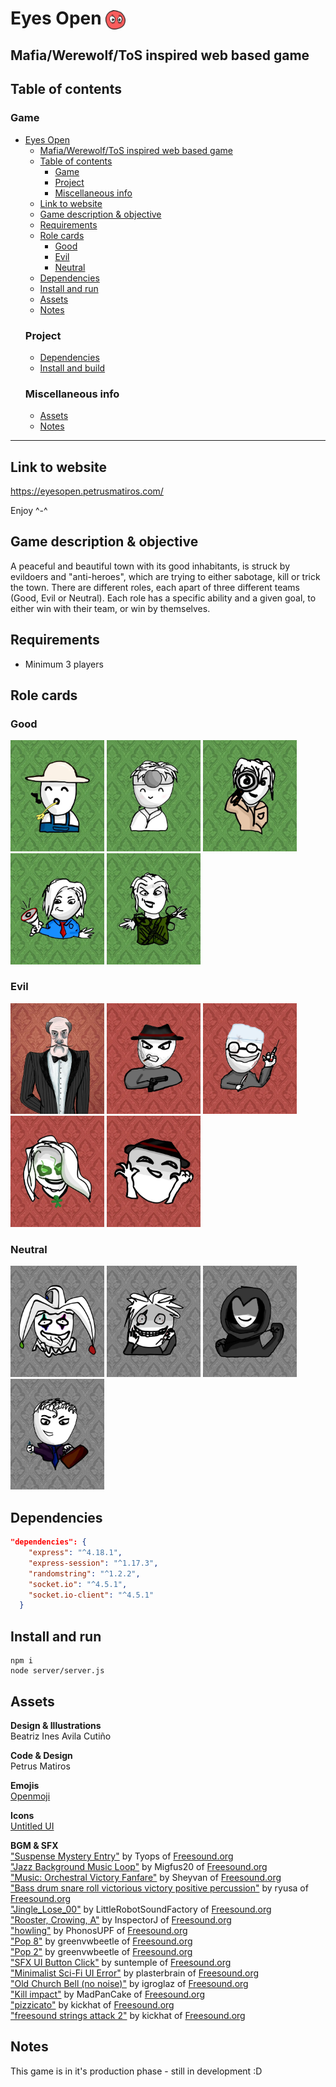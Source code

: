 # Eyes Open <img src="public/assets/icons/eyesopen.svg" alt="The Eyes Open logo" width=32 style="vertical-align:middle">

## Mafia/Werewolf/ToS inspired web based game

## Table of contents
<!-- - [Eyes Open <img src="public/assets/icons/eyesopen.svg" alt="Eyes Open logo" width=32 style="vertical-align:middle">](#eyes-open-)
    - [Mafia/Werewolf/ToS inspired web based game](#mafiawerewolftos-inspired-web-based-game)
- [Table of contents](#table-of-contents) -->
  ### Game
- [Eyes Open ](#eyes-open-)
  - [Mafia/Werewolf/ToS inspired web based game](#mafiawerewolftos-inspired-web-based-game)
  - [Table of contents](#table-of-contents)
    - [Game](#game)
    - [Project](#project)
    - [Miscellaneous info](#miscellaneous-info)
  - [Link to website](#link-to-website)
  - [Game description \& objective](#game-description--objective)
  - [Requirements](#requirements)
  - [Role cards](#role-cards)
    - [Good](#good)
    - [Evil](#evil)
    - [Neutral](#neutral)
  - [Dependencies](#dependencies)
  - [Install and run](#install-and-run)
  - [Assets](#assets)
  - [Notes](#notes)
  ### Project
  - [Dependencies](#dependencies)
  - [Install and build](#install-and-build)
  ### Miscellaneous info
  - [Assets](#assets)
  - [Notes](#notes)

---

## Link to website
<!-- #### TBD -->
https://eyesopen.petrusmatiros.com/
 
 Enjoy ^-^


## Game description & objective
 A peaceful and beautiful town with its good inhabitants, is struck by evildoers and "anti-heroes", which are trying to either sabotage, kill or trick the town. There are different roles, each apart of three different teams (Good, Evil or Neutral). Each role has a specific ability and a given goal, to either win with their team, or win by themselves. 
 

## Requirements
- Minimum 3 players

## Role cards

### Good
<p>
<img src="public/assets/rolecards/Villager.webp" alt="role-card" width=150>
<img src="public/assets/rolecards/Doctor.webp" alt="role-card" width=150>
<img src="public/assets/rolecards/Investigator.webp" alt="role-card" width=150>
<img src="public/assets/rolecards/Mayor.webp" alt="role-card" width=150>
<img src="public/assets/rolecards/Trapper.webp" alt="role-card" width=150>
</p>

### Evil
<p>
<img src="public/assets/rolecards/Godfather.webp" alt="role-card" width=150>
<img src="public/assets/rolecards/Mafioso.webp" alt="role-card" width=150>
<img src="public/assets/rolecards/Surgeon.webp" alt="role-card" width=150>
<img src="public/assets/rolecards/Witch.webp" alt="role-card" width=150>
<img src="public/assets/rolecards/Framer.webp" alt="role-card" width=150>
</p>

### Neutral
<p>
<img src="public/assets/rolecards/Jester.webp" alt="role-card" width=150>
<img src="public/assets/rolecards/Serial Killer.webp" alt="role-card" width=150>
<img src="public/assets/rolecards/Executioner.webp" alt="role-card" width=150>
<img src="public/assets/rolecards/Lawyer.webp" alt="role-card" width=150>
</p>

## Dependencies
```json
"dependencies": {
    "express": "^4.18.1",
    "express-session": "^1.17.3",
    "randomstring": "^1.2.2",
    "socket.io": "^4.5.1",
    "socket.io-client": "^4.5.1"
  }
```

## Install and run

```
npm i
node server/server.js
```

## Assets


**Design & Illustrations** <br> Beatriz Ines Avila Cutiño

**Code & Design** <br> Petrus Matiros

**Emojis** <br> <a href="https://openmoji.org/library/" target="_blank">Openmoji</a>

**Icons** <br> <a href="https://www.untitledui.com/icons" target="_blank">Untitled UI</a>

**BGM & SFX**
<br>
<a href="https://freesound.org/people/tyops/sounds/423208/" target="_blank">"Suspense Mystery Entry"</a> by Tyops of <a href="https://www.freesound.org" target="_blank">Freesound.org</a>
<br>
<a href="https://freesound.org/people/Migfus20/sounds/559850/" target="_blank">"Jazz Background Music Loop"</a> by Migfus20 of <a href="https://www.freesound.org" target="_blank">Freesound.org</a>
<br>
<a href="https://freesound.org/people/Sheyvan/sounds/470083/" target="_blank">"Music: Orchestral Victory Fanfare"</a> by Sheyvan of <a href="https://www.freesound.org" target="_blank">Freesound.org</a>
<br>
<a href="https://freesound.org/people/ryusa/sounds/531132/" target="_blank">"Bass drum snare roll victorious victory positive percussion"</a> by ryusa of <a href="https://www.freesound.org" target="_blank">Freesound.org</a>
<br>
<a href="https://freesound.org/people/LittleRobotSoundFactory/sounds/270467/" target="_blank">"Jingle_Lose_00"</a> by LittleRobotSoundFactory of <a href="https://www.freesound.org" target="_blank">Freesound.org</a>
<br>
<a href="https://freesound.org/people/InspectorJ/sounds/384188/" target="_blank">"Rooster, Crowing, A"</a> by InspectorJ of <a href="https://www.freesound.org" target="_blank">Freesound.org</a>
<br>
<a href="https://freesound.org/people/PhonosUPF/sounds/499699/" target="_blank">"howling"</a> by PhonosUPF of <a href="https://www.freesound.org" target="_blank">Freesound.org</a>
<br>
<a href="https://freesound.org/people/greenvwbeetle/sounds/328117/" target="_blank">"Pop 8"</a> by greenvwbeetle of <a href="https://www.freesound.org" target="_blank">Freesound.org</a>
<br>
<a href="https://freesound.org/people/greenvwbeetle/sounds/244654/" target="_blank">"Pop 2"</a> by greenvwbeetle of <a href="https://www.freesound.org" target="_blank">Freesound.org</a>
<br>
<a href="https://freesound.org/people/suntemple/sounds/253168/" target="_blank">"SFX UI Button Click"</a> by suntemple of <a href="https://www.freesound.org" target="_blank">Freesound.org</a>
<br>
<a href="https://freesound.org/people/plasterbrain/sounds/423166/" target="_blank">"Minimalist Sci-Fi UI Error"</a> by plasterbrain of <a href="https://www.freesound.org" target="_blank">Freesound.org</a>
<br>
<a href="https://freesound.org/people/igroglaz/sounds/633208/" target="_blank">"Old Church Bell (no noise)"</a> by igroglaz of <a href="https://www.freesound.org" target="_blank">Freesound.org</a>
<br>
<a href="https://freesound.org/people/MadPanCake/sounds/567848/" target="_blank">"Kill impact"</a> by MadPanCake of <a href="https://www.freesound.org" target="_blank">Freesound.org</a>
<br>
<a href="https://freesound.org/people/kickhat/sounds/341794/" target="_blank">"pizzicato"</a> by kickhat of <a href="https://www.freesound.org" target="_blank">Freesound.org</a>
<br>
<a href="https://freesound.org/people/kickhat/sounds/341796/" target="_blank">"freesound strings attack 2"</a> by kickhat of <a href="https://www.freesound.org" target="_blank">Freesound.org</a>

## Notes

This game is in it's production phase - still in development :D

